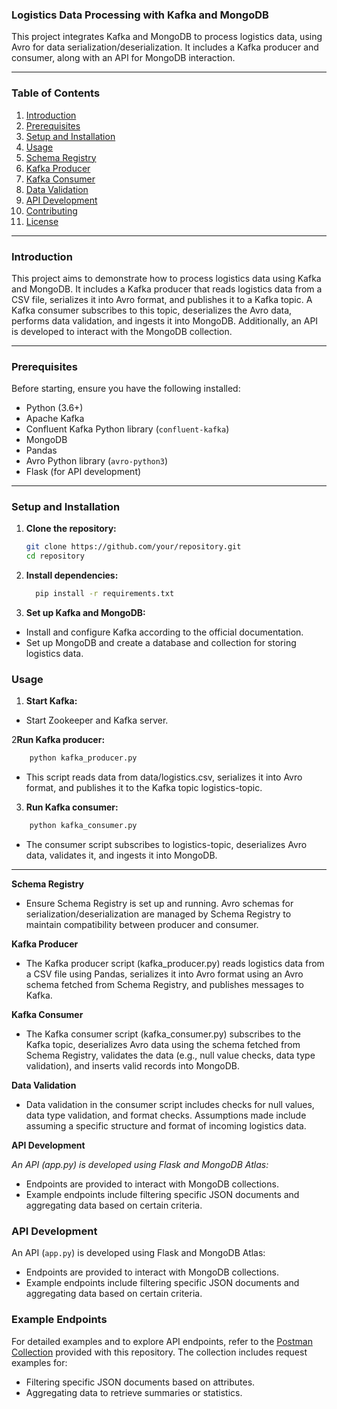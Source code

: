 ### Logistics Data Processing with Kafka and MongoDB

This project integrates Kafka and MongoDB to process logistics data, using Avro for data serialization/deserialization. It includes a Kafka producer and consumer, along with an API for MongoDB interaction.

---

### Table of Contents

1. [Introduction](#introduction)
2. [Prerequisites](#prerequisites)
3. [Setup and Installation](#setup-and-installation)
4. [Usage](#usage)
5. [Schema Registry](#schema-registry)
6. [Kafka Producer](#kafka-producer)
7. [Kafka Consumer](#kafka-consumer)
8. [Data Validation](#data-validation)
9. [API Development](#api-development)
10. [Contributing](#contributing)
11. [License](#license)

---

### Introduction

This project aims to demonstrate how to process logistics data using Kafka and MongoDB. It includes a Kafka producer that reads logistics data from a CSV file, serializes it into Avro format, and publishes it to a Kafka topic. A Kafka consumer subscribes to this topic, deserializes the Avro data, performs data validation, and ingests it into MongoDB. Additionally, an API is developed to interact with the MongoDB collection.

---

### Prerequisites

Before starting, ensure you have the following installed:

- Python (3.6+)
- Apache Kafka
- Confluent Kafka Python library (`confluent-kafka`)
- MongoDB
- Pandas
- Avro Python library (`avro-python3`)
- Flask (for API development)

---

### Setup and Installation

1. **Clone the repository:**

   ```bash
   git clone https://github.com/your/repository.git
   cd repository
   ```
2. **Install dependencies:**

   ```bash
     pip install -r requirements.txt
   ```   
3. **Set up Kafka and MongoDB:**

- Install and configure Kafka according to the official documentation.
- Set up MongoDB and create a database and collection for storing logistics data.

### Usage
1. **Start Kafka:**
- Start Zookeeper and Kafka server.

2**Run Kafka producer:**

```bash
    python kafka_producer.py
```
- This script reads data from data/logistics.csv, serializes it into Avro format, and publishes it to the Kafka topic logistics-topic.

3. **Run Kafka consumer:**
```bash
    python kafka_consumer.py
```
- The consumer script subscribes to logistics-topic, deserializes Avro data, validates it, and ingests it into MongoDB.
----------------------------------------

**Schema Registry**
- Ensure Schema Registry is set up and running. Avro schemas for serialization/deserialization are managed by Schema Registry to maintain compatibility between producer and consumer.

**Kafka Producer**
- The Kafka producer script (kafka_producer.py) reads logistics data from a CSV file using Pandas, serializes it into Avro format using an Avro schema fetched from Schema Registry, and publishes messages to Kafka.

**Kafka Consumer**
- The Kafka consumer script (kafka_consumer.py) subscribes to the Kafka topic, deserializes Avro data using the schema fetched from Schema Registry, validates the data (e.g., null value checks, data type validation), and inserts valid records into MongoDB.

**Data Validation**
- Data validation in the consumer script includes checks for null values, data type validation, and format checks. Assumptions made include assuming a specific structure and format of incoming logistics data.

**API Development**

*An API (app.py) is developed using Flask and MongoDB Atlas:*
- Endpoints are provided to interact with MongoDB collections.
- Example endpoints include filtering specific JSON documents and aggregating data based on certain criteria.

### API Development

An API (`app.py`) is developed using Flask and MongoDB Atlas:

- Endpoints are provided to interact with MongoDB collections.
- Example endpoints include filtering specific JSON documents and aggregating data based on certain criteria.

### Example Endpoints

For detailed examples and to explore API endpoints, refer to the [Postman Collection](#) provided with this repository. The collection includes request examples for:

- Filtering specific JSON documents based on attributes.
- Aggregating data to retrieve summaries or statistics.

